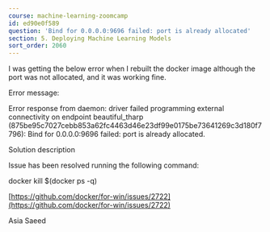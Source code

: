 ```yaml
---
course: machine-learning-zoomcamp
id: ed90e0f589
question: 'Bind for 0.0.0.0:9696 failed: port is already allocated'
section: 5. Deploying Machine Learning Models
sort_order: 2060
---
```


I was getting the below error when I rebuilt the docker image although the port was not allocated, and it was working fine.

Error message:

Error response from daemon: driver failed programming external connectivity on endpoint beautiful_tharp (875be95c7027cebb853a62fc4463d46e23df99e0175be73641269c3d180f7796): Bind for 0.0.0.0:9696 failed: port is already allocated.

Solution description

Issue has been resolved running the following command:

docker kill $(docker ps -q)

[https://github.com/docker/for-win/issues/2722](https://github.com/docker/for-win/issues/2722)

Asia Saeed


